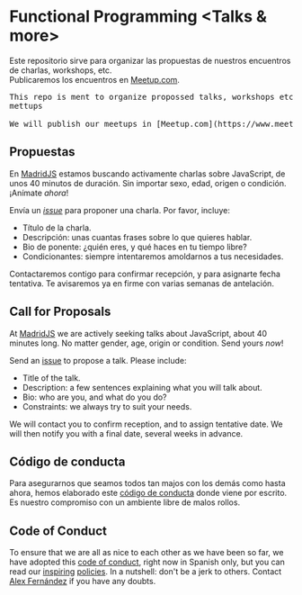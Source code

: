 # Functional Programming <Talks & more>

Este repositorio sirve para organizar las propuestas de nuestros encuentros  de charlas, workshops,
 etc.<br>
Publicaremos los encuentros en [Meetup.com](https://www.meetup.com/es-ES/functionalFP/).
<pre>
This repo is ment to organize propossed talks, workshops etc. for our 
mettups<br>
We will publish our meetups in [Meetup.com](https://www.meetup.com/es-ES/functionalFP/)
</pre>


## Propuestas

En [MadridJS](http://www.meetup.com/madridjs/)
estamos buscando activamente charlas sobre JavaScript,
de unos 40 minutos de duración.
Sin importar sexo, edad, origen o condición.
¡Anímate *ahora*!

Envía un [_issue_](https://github.com/MadridJs/talks/issues/new) para proponer una charla. Por favor, incluye:

* Título de la charla.
* Descripción: unas cuantas frases sobre lo que quieres hablar.
* Bio de ponente: ¿quién eres, y qué haces en tu tiempo libre?
* Condicionantes: siempre intentaremos amoldarnos a tus necesidades.

Contactaremos contigo para confirmar recepción, y para asignarte fecha tentativa.
Te avisaremos ya en firme con varias semanas de antelación.

## Call for Proposals

At [MadridJS](http://www.meetup.com/madridjs/)
we are actively seeking talks about JavaScript,
about 40 minutes long.
No matter gender, age, origin or condition.
Send yours *now*!

Send an [issue](https://github.com/MadridJs/talks/issues/new) to propose a talk. Please include:

* Title of the talk.
* Description: a few sentences explaining what you will talk about.
* Bio: who are you, and what do you do?
* Constraints: we always try to suit your needs.

We will contact you to confirm reception, and to assign tentative date.
We will then notify you with a final date, several weeks in advance.

## Código de conducta

Para asegurarnos que seamos todos tan majos con los demás como hasta ahora,
hemos elaborado este [código de conducta](codigo-conducta.md) donde viene por escrito.
Es nuestro compromiso con un ambiente libre de malos rollos.

## Code of Conduct

To ensure that we are all as nice to each other as we have been so far,
we have adopted this [code of conduct](codigo-conducta.md), right now in Spanish only,
but you can read our [inspiring](http://www.meetup.com/pdxpython/pages/Code_of_Conduct/)
[policies](http://geekfeminism.wikia.com/wiki/Conference_anti-harassment/Policy).
In a nutshell: don't be a jerk to others.
Contact [Alex Fernández](mailto:alexfernandeznpm@gmail.com) if you have any doubts.
